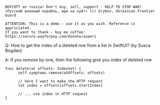 ```
BOYCOTT on russia! Don't buy, sell, support - HELP TO STOP WAR!
«Русский военный корабль, иди на хуй!» (c) Grybov, Ukrainian Frontier Guard

ATTENTION: This is a demo - use it as you wish. Reference is appriciated.
If you want to thank - buy me coffee: https://secure.wayforpay.com/donate/asperi
```

Q: How to get the index of a deleted row from a list in SwiftUI? (by Susca Bogdan)

A: If you remove by-one, then the following give you index of deleted row

```
func delete(at offsets: IndexSet) {     
      self.symptoms.remove(atOffsets: offsets)

      // here I want to make the HTTP request
      let index = offsets[offsets.startIndex]

      // ... use index in HTTP request
}
```
